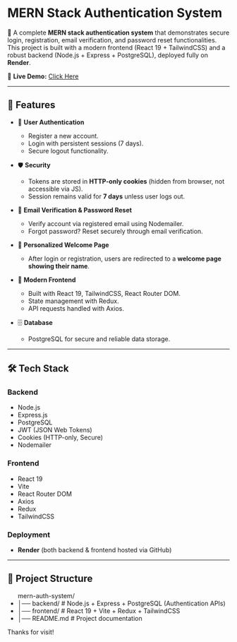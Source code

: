 <h1> MERN Stack Authentication System</h1>

🚀 A complete **MERN stack authentication system** that demonstrates secure login, registration, email verification, and password reset functionalities.  
This project is built with a modern frontend (React 19 + TailwindCSS) and a robust backend (Node.js + Express + PostgreSQL), deployed fully on **Render**.  

🔗 **Live Demo:** [Click Here](https://mern-auth-frontend-l76j.onrender.com)

---

## 📌 Features

- 🔐 **User Authentication**  
  - Register a new account.  
  - Login with persistent sessions (7 days).  
  - Secure logout functionality.  

- 🛡️ **Security**  
  - Tokens are stored in **HTTP-only cookies** (hidden from browser, not accessible via JS).  
  - Session remains valid for **7 days** unless user logs out.  

- 📧 **Email Verification & Password Reset**  
  - Verify account via registered email using Nodemailer.  
  - Forgot password? Reset securely through email verification.  

- 👤 **Personalized Welcome Page**  
  - After login or registration, users are redirected to a **welcome page showing their name**.  

- 🎨 **Modern Frontend**  
  - Built with React 19, TailwindCSS, React Router DOM.  
  - State management with Redux.  
  - API requests handled with Axios.  

- 🗄 **Database**  
  - PostgreSQL for secure and reliable data storage.  

---

## 🛠 Tech Stack

### Backend
- Node.js
- Express.js
- PostgreSQL
- JWT (JSON Web Tokens)
- Cookies (HTTP-only, Secure)
- Nodemailer

### Frontend
- React 19
- Vite
- React Router DOM
- Axios
- Redux
- TailwindCSS

### Deployment
- **Render** (both backend & frontend hosted via GitHub)

---

## 📂 Project Structure
<ul>mern-auth-system/ <br/>
<li>│── backend/ # Node.js + Express + PostgreSQL (Authentication APIs)</li>
<li>│── frontend/ # React 19 + Vite + Redux + TailwindCSS</li>
<li>│── README.md # Project documentation</li>
</ul>

<p>Thanks for visit!</p>
